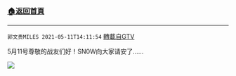 ﻿###  [:house:返回首頁](https://github.com/ourhimalayas/txt)
---

`郭文贵MILES 2021-05-11T14:11:54` [轉載自GTV](https://gtv.org/web/#/UserInfo/5e596957357cc612d35a8044)

5月11号尊敬的战友们好！SN0W向大家请安了……

[![](https://filegroup.gtv.org/cdn-cgi/image/width=600/https://filegroup.gtv.org/group7/web/20210511/14/11/0/c74d1dfb6baba31f095000338bc993e4.jpg)](https://filegroup.gtv.org/group7/web/20210511/14/11/0/3a103ed9b678846e9e5db12fdfb1db18.mp4)